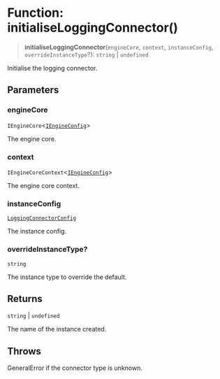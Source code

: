 # Function: initialiseLoggingConnector()

> **initialiseLoggingConnector**(`engineCore`, `context`, `instanceConfig`, `overrideInstanceType`?): `string` \| `undefined`

Initialise the logging connector.

## Parameters

### engineCore

`IEngineCore`\<[`IEngineConfig`](../interfaces/IEngineConfig.md)\>

The engine core.

### context

`IEngineCoreContext`\<[`IEngineConfig`](../interfaces/IEngineConfig.md)\>

The engine core context.

### instanceConfig

[`LoggingConnectorConfig`](../type-aliases/LoggingConnectorConfig.md)

The instance config.

### overrideInstanceType?

`string`

The instance type to override the default.

## Returns

`string` \| `undefined`

The name of the instance created.

## Throws

GeneralError if the connector type is unknown.
